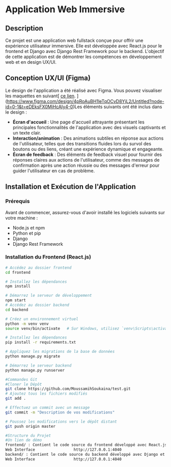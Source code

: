 # Application Web Immersive

## Description

Ce projet est une application web fullstack conçue pour offrir une expérience utilisateur immersive. Elle est développée avec React.js pour le frontend et Django avec Django Rest Framework pour le backend. L'objectif de cette application est de démontrer les compétences en développement web et en design UX/UI.

## Conception UX/UI (Figma)

Le design de l'application a été réalisé avec Figma. Vous pouvez visualiser les maquettes en suivant[ [ce lien](https://www.figma.com/file/xyz). ](https://www.figma.com/design/4pRoAuBH1leTqOCvD8YjL2/Untitled?node-id=0-1&t=eDEksFX0MjHcAIy4-0)Les éléments suivants ont été inclus dans le design :

- **Écran d'accueil** : Une page d'accueil attrayante présentant les principales fonctionnalités de l'application avec des visuels captivants et un texte clair.
- **Interaction/animation** : Des animations subtiles en réponse aux actions de l'utilisateur, telles que des transitions fluides lors du survol des boutons ou des liens, créant une expérience dynamique et engageante.
- **Écran de feedback** : Des éléments de feedback visuel pour fournir des réponses claires aux actions de l'utilisateur, comme des messages de confirmation après une action réussie ou des messages d'erreur pour guider l'utilisateur en cas de problème.

## Installation et Exécution de l'Application

### Prérequis

Avant de commencer, assurez-vous d'avoir installé les logiciels suivants sur votre machine :

- Node.js et npm
- Python et pip
- Django
- Django Rest Framework

### Installation du Frontend (React.js)

```sh
# Accédez au dossier frontend
cd frontend

# Installez les dépendances
npm install

# Démarrez le serveur de développement
npm start
# Accédez au dossier backend
cd backend

# Créez un environnement virtuel
python -m venv venv
source venv/bin/activate   # Sur Windows, utilisez `venv\Scripts\activate`

# Installez les dépendances
pip install -r requirements.txt

# Appliquez les migrations de la base de données
python manage.py migrate

# Démarrez le serveur backend
python manage.py runserver

#Commandes Git
#Cloner le Dépôt
git clone https://github.com/MoussamihSoukaina/test.git
# Ajoutez tous les fichiers modifiés
git add .

# Effectuez un commit avec un message
git commit -m "Description de vos modifications"

# Poussez les modifications vers le dépôt distant
git push origin master

#Structure du Projet
#Un lien de démo
frontend/ : Contient le code source du frontend développé avec React.js.
Web Interface                 http://127.0.0.1:4040                                                                     Forwarding                    https://7f68-105-71-135-202.ngrok-free.app -> http://localhost:3000    
backend/ : Contient le code source du backend développé avec Django et Django Rest Framework.
Web Interface                 http://127.0.0.1:4040                                                                     Forwarding                    https://e405-105-71-135-202.ngrok-free.app -> http://localhost:8000                                                                                                                              
